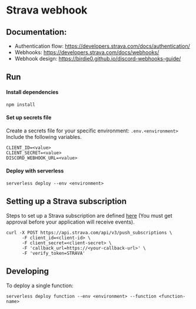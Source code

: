 # Strava webhook


## Documentation:
* Authentication flow: https://developers.strava.com/docs/authentication/
* Webhooks: https://developers.strava.com/docs/webhooks/
* Webhook design: https://birdie0.github.io/discord-webhooks-guide/

## Run

#### Install dependencies

```shell script
npm install
```

#### Set up secrets file

Create a secrets file for your specific environment: `.env.<environment>`
Include the following variables.
```shell script
CLIENT_ID=<value>
CLIENT_SECRET=<value>
DISCORD_WEBHOOK_URL=<value>
```

#### Deploy with serverless

```shell script
serverless deploy --env <environment>
```

## Setting up a Strava subscription

Steps to set up a Strava subscription are defined [here](https://developers.strava.com/docs/webhooks/)
(You must get approval before your application will receive events).

```shell script
curl -X POST https://api.strava.com/api/v3/push_subscriptions \
      -F client_id=<client-id> \
      -F client_secret=<client-secret> \
      -F 'callback_url=https://<your-callback-url>' \
      -F 'verify_token=STRAVA'
```

## Developing

To deploy a single function:

```shell script
serverless deploy function --env <environment> --function <function-name>
```